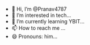 - 👋 Hi, I’m @Pranav4787
- 👀 I’m interested in tech...
- 🌱 I’m currently learning YBIT...
- 📫 How to reach me ...
- 😄 Pronouns: him...


<!---
Pranav4787/Pranav4787 is a ✨ special ✨ repository because its `README.md` (this file) appears on your GitHub profile.
You can click the Preview link to take a look at your changes.
--->
